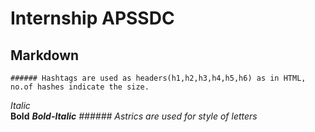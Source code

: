 # Internship APSSDC
## Markdown
    ###### Hashtags are used as headers(h1,h2,h3,h4,h5,h6) as in HTML, no.of hashes indicate the size. 
*Italic*
<br>
**Bold**
***Bold-Italic***
  *###### Astrics are used for style of letters*
